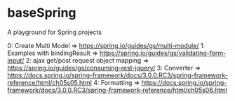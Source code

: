 # baseSpring

A playground for Spring projects

0: Create Multi Model => https://spring.io/guides/gs/multi-module/
1: Examples with bindingResult => https://spring.io/guides/gs/validating-form-input/
2: ajax get/post request object mapping => https://spring.io/guides/gs/consuming-rest-jquery/
3: Converter => https://docs.spring.io/spring-framework/docs/3.0.0.RC3/spring-framework-reference/html/ch05s05.html
4: Formatting => https://docs.spring.io/spring-framework/docs/3.0.0.RC3/spring-framework-reference/html/ch05s06.html

